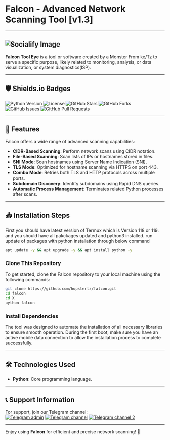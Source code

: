 # Falcon - Advanced Network Scanning Tool [v1.3]
---
![Socialify Image](https://socialify.git.ci/MrMonsterTz/falcon/image?description=1&font=Inter&forks=1&issues=1&language=1&logo=https%3A%2F%2Fexample.com%2Flogo.png&name=1&owner=1&pattern=Circuit%20Board&pulls=1&stargazers=1&theme=Dark)
---
**Falcon Tool Eye** is a tool or software created by a Monster From ke/Tz to serve a specific purpose, likely related to monitoring, analysis, or data visualization, or system diagnostics(ISP).

---
## 🛡️ Shields.io Badges
![Python Version](https://img.shields.io/badge/Python-3.x-blue)
![License](https://img.shields.io/badge/License-MIT-green)
![GitHub Stars](https://img.shields.io/github/stars/MrMonsterTz/falcon)
![GitHub Forks](https://img.shields.io/github/forks/MrMonsterTz/falcon)
![GitHub Issues](https://img.shields.io/github/issues/MrMonsterTz/falcon)
![GitHub Pull Requests](https://img.shields.io/github/issues-pr/MrMonsterTz/falcon)

---

## 🚀 Features
Falcon offers a wide range of advanced scanning capabilities:
- **CIDR-Based Scanning**: Perform network scans using CIDR notation.
- **File-Based Scanning**: Scan lists of IPs or hostnames stored in files.
- **SNI Mode**: Scan hostnames using Server Name Indication (SNI).
- **TLS Mode**: Optimized for hostname scanning via HTTPS on port 443.
- **Combo Mode**: Retries both TLS and HTTP protocols across multiple ports.
- **Subdomain Discovery**: Identify subdomains using Rapid DNS queries.
- **Automatic Process Management**: Terminates related Python processes after scans.

---

## 📥 Installation Steps
First you should have latest version of Termux which is Version 118 or 119. and you should have all pakckages updated and python3 installed. run update of packages with python installation through below command
```bash
apt update -y && apt upgrade -y && apt install python -y
```

### Clone This Repository
To get started, clone the Falcon repository to your local machine using the following commands:
```bash
git clone https://github.com/hopstertz/falcon.git
cd falcon
cd X
python falcon
```

### Install Dependencies
The tool was designed to automate the installation of all necessary libraries to ensure smooth operation. During the first boot, make sure you have an active mobile data connection to allow the installation process to complete successfully.

---

## 🛠️ Technologies Used
- **Python**: Core programming language.
---

## 📞 Support Information
For support, join our Telegram channel:  
[![Telegram admin](https://img.shields.io/badge/Telegram-Contact%20admin-blue)](https://t.me/sudotz)
[![Telegram channel](https://img.shields.io/badge/Telegram-Join%20Channel-blue)](https://t.me/falconx6)
[![Telegram channel 2](https://img.shields.io/badge/Telegram-Join%20Channel%202-blue)](https://t.me/Tech_orbit)

---

Enjoy using **Falcon** for efficient and precise network scanning! 🚀
